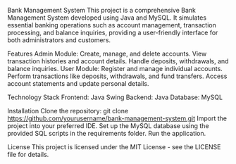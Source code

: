 Bank Management System
This project is a comprehensive Bank Management System developed using Java and MySQL. It simulates essential banking operations such as account management, transaction processing, and balance inquiries, providing a user-friendly interface for both administrators and customers.

Features
Admin Module:
Create, manage, and delete accounts.
View transaction histories and account details.
Handle deposits, withdrawals, and balance inquiries.
User Module:
Register and manage individual accounts.
Perform transactions like deposits, withdrawals, and fund transfers.
Access account statements and update personal details.

Technology Stack
Frontend: Java Swing
Backend: Java
Database: MySQL

Installation
Clone the repository:
git clone https://github.com/yourusername/bank-management-system.git
Import the project into your preferred IDE.
Set up the MySQL database using the provided SQL scripts in the requirements folder.
Run the application.

License
This project is licensed under the MIT License - see the LICENSE file for details.
